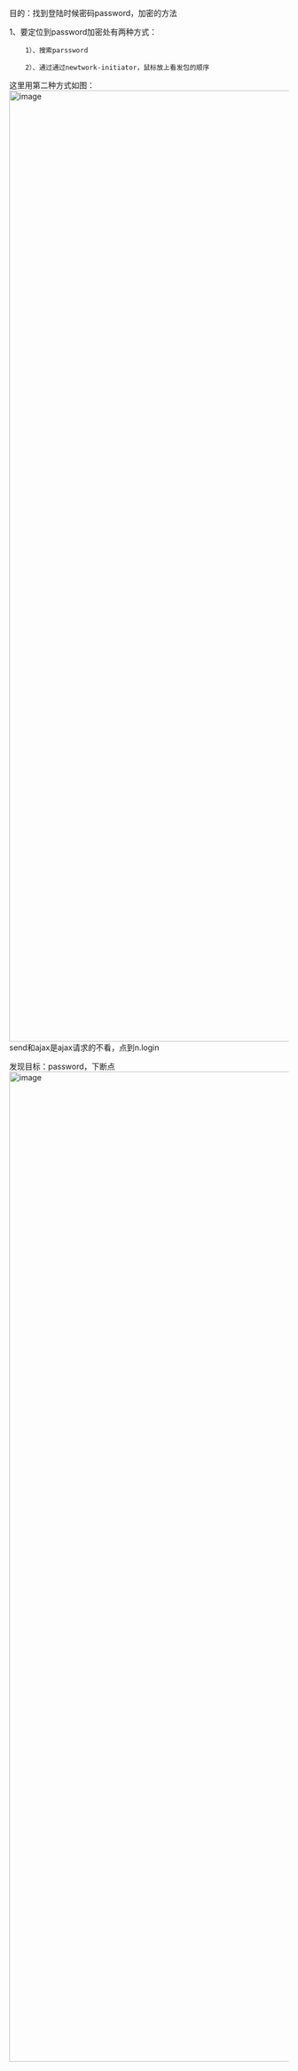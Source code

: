 目的：找到登陆时候密码password，加密的方法

1、要定位到password加密处有两种方式：

        1）、搜索parssword

        2）、通过通过newtwork-initiator，鼠标放上看发包的顺序

这里用第二种方式如图：
<img width="1713" alt="image" src="https://user-images.githubusercontent.com/85286900/196634650-0f2e63e4-3cbd-4825-9b1c-17dfe0a8b834.png">
send和ajax是ajax请求的不看，点到n.login

发现目标：password，下断点
<img width="1783" alt="image" src="https://user-images.githubusercontent.com/85286900/196634879-c01e0ba2-8116-48f0-bf4b-4e0efca880da.png">

